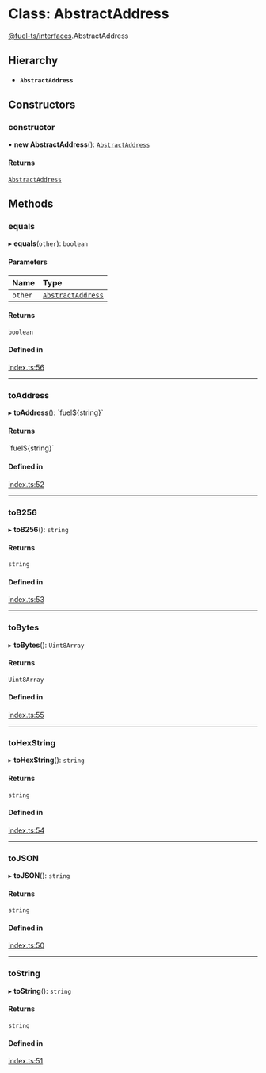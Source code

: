 # Class: AbstractAddress

[@fuel-ts/interfaces](/api/Interfaces/index.md).AbstractAddress

## Hierarchy

- **`AbstractAddress`**

## Constructors

### constructor

• **new AbstractAddress**(): [`AbstractAddress`](/api/Interfaces/AbstractAddress.md)

#### Returns

[`AbstractAddress`](/api/Interfaces/AbstractAddress.md)

## Methods

### equals

▸ **equals**(`other`): `boolean`

#### Parameters

| Name | Type |
| :------ | :------ |
| `other` | [`AbstractAddress`](/api/Interfaces/AbstractAddress.md) |

#### Returns

`boolean`

#### Defined in

[index.ts:56](https://github.com/FuelLabs/fuels-ts/blob/8172e06047e1e0ed06f0ac2f92f4f4ad1a719c7c/packag/api/src/index.ts#L56)

___

### toAddress

▸ **toAddress**(): \`fuel${string}\`

#### Returns

\`fuel${string}\`

#### Defined in

[index.ts:52](https://github.com/FuelLabs/fuels-ts/blob/8172e06047e1e0ed06f0ac2f92f4f4ad1a719c7c/packag/api/src/index.ts#L52)

___

### toB256

▸ **toB256**(): `string`

#### Returns

`string`

#### Defined in

[index.ts:53](https://github.com/FuelLabs/fuels-ts/blob/8172e06047e1e0ed06f0ac2f92f4f4ad1a719c7c/packag/api/src/index.ts#L53)

___

### toBytes

▸ **toBytes**(): `Uint8Array`

#### Returns

`Uint8Array`

#### Defined in

[index.ts:55](https://github.com/FuelLabs/fuels-ts/blob/8172e06047e1e0ed06f0ac2f92f4f4ad1a719c7c/packag/api/src/index.ts#L55)

___

### toHexString

▸ **toHexString**(): `string`

#### Returns

`string`

#### Defined in

[index.ts:54](https://github.com/FuelLabs/fuels-ts/blob/8172e06047e1e0ed06f0ac2f92f4f4ad1a719c7c/packag/api/src/index.ts#L54)

___

### toJSON

▸ **toJSON**(): `string`

#### Returns

`string`

#### Defined in

[index.ts:50](https://github.com/FuelLabs/fuels-ts/blob/8172e06047e1e0ed06f0ac2f92f4f4ad1a719c7c/packag/api/src/index.ts#L50)

___

### toString

▸ **toString**(): `string`

#### Returns

`string`

#### Defined in

[index.ts:51](https://github.com/FuelLabs/fuels-ts/blob/8172e06047e1e0ed06f0ac2f92f4f4ad1a719c7c/packag/api/src/index.ts#L51)
